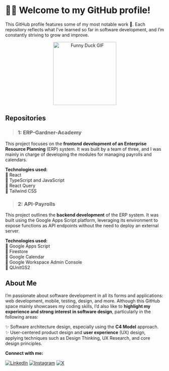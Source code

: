 # 👨‍💻 Welcome to my GitHub profile!  

This GitHub profile features some of my most notable work 🙂. Each repository reflects what I’ve learned so far in software development, and I’m constantly striving to grow and improve.

<p align="center">
  <img src="https://media.giphy.com/media/BFw8UdyN2eTahirZbx/giphy.gif" alt="Funny Duck GIF" width="200" />
</p>




## Repositories
> ### 1: ERP-Gardner-Academy

This project focuses on the **frontend development of an Enterprise Resource Planning** (ERP) system. It was built by a team of three, and I was mainly in charge of developing the modules for managing payrolls and calendars.

**Technologies used:**  
🔹 React  
🔹 TypeScript and JavaScript  
🔹 React Query  
🔹 Tailwind CSS  
  
> ### 2: API-Payrolls

This project outlines the **backend development** of the ERP system. It was built using the Google Apps Script platform, leveraging its environment to expose functions as API endpoints without the need to deploy an external server.

**Technologies used:**  
🔸 Google Apps Script  
🔸 Firestore  
🔸 Google Calendar  
🔸 Google Workspace Admin Console  
🔸 QUnitGS2  

## About Me

I’m passionate about software development in all its forms and applications: web development, mobile, testing, design, and more.
Although this GitHub space mainly showcases my coding skills, I’d also like to **highlight my experience and strong interest in software design**, particularly in the following areas:

✨ Software architecture design, especially using the **C4 Model** approach.  
✨ User-centered product design and **user experience** (UX) design, applying techniques such as Design Thinking, UX Research, and core design principles.  

**Connect with me:**  

[![LinkedIn](https://img.shields.io/badge/LinkedIn-0A66C2?style=for-the-badge&logo=linkedin&logoColor=white)](https://www.linkedin.com/in/santiago-fajardo-m5237)      [![Instagram](https://img.shields.io/badge/Instagram-E4405F?style=for-the-badge&logo=instagram&logoColor=white)](https://www.instagram.com/santiagofmla?igsh=MWk5b2V1ZGYwY3lrbQ%3D%3D&utm_source=qr)     [![X](https://img.shields.io/badge/X-000000?style=for-the-badge&logo=twitter&logoColor=white)](https://x.com/3_fiver_7?s=11)
